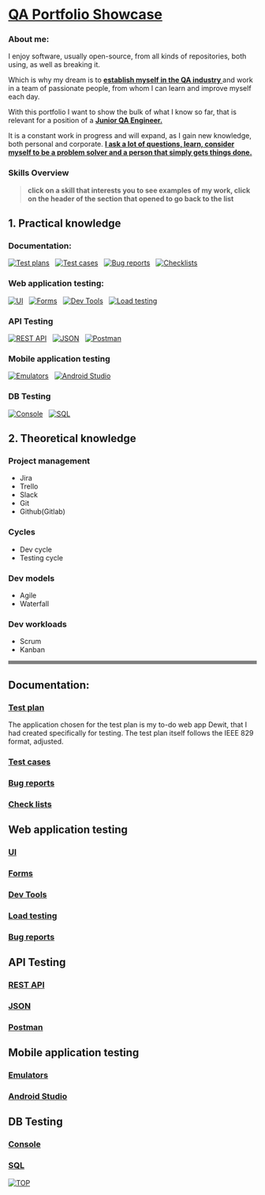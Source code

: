 # [QA Portfolio Showcase](#qa-portfolio-showcase)
### About me:
<p>I enjoy software, usually open-source, from all kinds of repositories, both using, as well as breaking it.</p> 
<p>Which is why my dream is to <b><u>establish myself in the QA industry
</u></b> and work in a team of passionate people, from whom I can learn and improve myself each day.</p><p>With this portfolio I want to show the bulk of what I know so far,
that is relevant for a position of a <b><u>Junior QA Engineer.</u></b></p><p>It is a constant work in progress and will expand, as I gain new knowledge, both personal and corporate. <b><u>I ask a lot of questions, learn, consider myself to be a problem solver and a person that simply gets things done.</u></b></p>

### Skills Overview
> <b>click on a skill that interests you to see examples of my work, 
click on the header of the section that opened to go back to the list</b>


## 1. Practical knowledge
### Documentation:
[![Test plans](https://img.shields.io/badge/test_plans-6B5B95?style=for-the-badge)](#test-plan) &nbsp;
[![Test cases](https://img.shields.io/badge/test_cases-4A90E2?style=for-the-badge)](#test-cases) &nbsp;
[![Bug reports](https://img.shields.io/badge/bug_reports-E27D60?style=for-the-badge)](#bug-reports) &nbsp;
[![Checklists](https://img.shields.io/badge/check_Lists-3E885B?style=for-the-badge)](#check-lists) &nbsp;
### Web application testing:
[![UI](https://img.shields.io/badge/UI-5D4157?style=for-the-badge)](#ui) &nbsp;
[![Forms](https://img.shields.io/badge/forms-C94C4C?style=for-the-badge)](#forms) &nbsp;
[![Dev Tools](https://img.shields.io/badge/dev_tools-D9B08C?style=for-the-badge)](#dev-tools) &nbsp;
[![Load testing](https://img.shields.io/badge/load_testing-B5A58D?style=for-the-badge)](#load-testing) &nbsp;
### API Testing
[![REST API](https://img.shields.io/badge/rest_api-8D8741?style=for-the-badge)](#rest-api) &nbsp;
[![JSON](https://img.shields.io/badge/json-E8A87C?style=for-the-badge)](#json) &nbsp;
[![Postman](https://img.shields.io/badge/postman-C38D9E?style=for-the-badge)](#postman) &nbsp;
### Mobile application testing
[![Emulators](https://img.shields.io/badge/emulators-D4A017?style=for-the-badge)](#emulators) &nbsp;
[![Android Studio](https://img.shields.io/badge/android_studio-556B2F?style=for-the-badge)](#android-studio) &nbsp;
### DB Testing
[![Console](https://img.shields.io/badge/console-955251?style=for-the-badge)](#console) &nbsp;
[![SQL](https://img.shields.io/badge/sql-616247?style=for-the-badge)](#sql)

## 2. Theoretical knowledge
### Project management
* <span title="definition">Jira</span>
* <span title="definition">Trello</span>
* <span title="definition">Slack</span>
* <span title="definition">Git</span>
* <span title="definition">Github(Gitlab)</span>
###  Cycles
* <span title="definition">Dev cycle</span>
* <span title="definition">Testing cycle</span>
###  Dev models
* <span title="definition">Agile</span>
* <span title="definition">Waterfall</span>
### Dev workloads
* <span title="definition">Scrum</span>
* <span title="definition">Kanban</span>

<hr style="border: none; height: 7px; background-color: grey;">

## Documentation:
### [Test plan](#documentation)
The application chosen for the test plan is my to-do web app Dewit, that I had created specifically for testing. The test plan itself follows the IEEE 829 format, adjusted.
### [Test cases](#documentation)
### [Bug reports](#documentation)
### [Check lists](#documentation)
## Web application testing
### [UI](#web-application-testing)
### [Forms](#web-application-testing)
### [Dev Tools](#web-application-testing)
### [Load testing](#web-application-testing)
### [Bug reports](#web-application-testing)
## API Testing
### [REST API](#api-testing)
### [JSON](#api-testing)
### [Postman](#api-testing)
## Mobile application testing
### [Emulators](#mobile-application-testing)
### [Android Studio](#mobile-application-testing)
## DB Testing
### [Console](#db-testing)
### [SQL](#db-testing)

[![TOP](https://img.shields.io/badge/back_to_the_beginning-crimson?style=for-the-badge)](#qa-portfolio-showcase)
